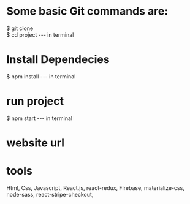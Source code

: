 # Some basic Git commands are:

$ git clone  
$ cd project  --- in terminal

# Install  Dependecies

$ npm install --- in terminal

# run project 
$ npm start --- in terminal
  
# website url  


# tools

Html,
Css,
Javascript,
React.js,
react-redux,
Firebase,
materialize-css,
node-sass, 
react-stripe-checkout,
